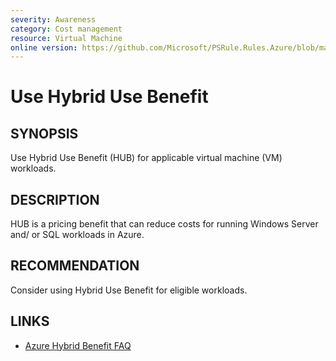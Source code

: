 ```yaml
---
severity: Awareness
category: Cost management
resource: Virtual Machine
online version: https://github.com/Microsoft/PSRule.Rules.Azure/blob/master/docs/rules/en/Azure.VM.UseHybridUseBenefit.md
---
```


# Use Hybrid Use Benefit

## SYNOPSIS

Use Hybrid Use Benefit (HUB) for applicable virtual machine (VM) workloads.

## DESCRIPTION

HUB is a pricing benefit that can reduce costs for running Windows Server and/ or SQL workloads in Azure.

## RECOMMENDATION

Consider using Hybrid Use Benefit for eligible workloads.

## LINKS

- [Azure Hybrid Benefit FAQ](https://azure.microsoft.com/en-us/pricing/hybrid-benefit/faq/)
